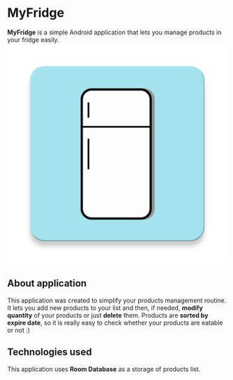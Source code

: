 # MyFridge 

**MyFridge** is a simple Android application that lets you manage products in your fridge easily.
![GitHub Logo](/app/src/main/ic_launcher-web.png)

## About application
This application was created to simplify your products management routine. It lets you add new products to your list and then,
if needed, **modify quantity** of your products or just **delete** them. Products are **sorted by expire date**, so it is really easy to check
whether your products are eatable or not :)

## Technologies used
This application uses **Room Database** as a storage of products list.
